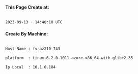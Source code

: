 
   
#### This Page Create at:

```bash

2023-09-13 - 14:40:10 UTC

```

#### Create By Machine:

```bash

Host Name : fv-az210-743

platform  : Linux-6.2.0-1011-azure-x86_64-with-glibc2.35

Ip Local  : 10.1.0.184

```

